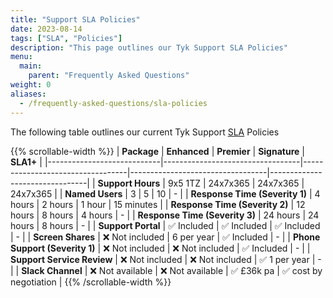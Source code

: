 ```yaml
---
title: "Support SLA Policies"
date: 2023-08-14
tags: ["SLA", "Policies"]
description: "This page outlines our Tyk Support SLA Policies"
menu:
  main:
    parent: "Frequently Asked Questions"
weight: 0
aliases:
  - /frequently-asked-questions/sla-policies
---
```


The following table outlines our current Tyk Support [SLA](https://support.zendesk.com/hc/en-us/articles/4408829459866-Defining-SLA-policies#:~:text=A%20service%20level%20agreement%2C%20or,resolve%20them%20within%202%20hours) Policies

{{% scrollable-width %}}
| **Package**                | **Enhanced**                     | **Premier**                     | **Signature**                   | **SLA1+**                     |
|----------------------------|----------------------------------|----------------------------------|----------------------------------|--------------------------------|
| **Support Hours**          | 9x5 1TZ                         | 24x7x365                        | 24x7x365                        | 24x7x365                      |
| **Named Users**            | 3                               | 5                               | 10                              | -                             |
| **Response Time (Severity 1)** | 4 hours                     | 2 hours                         | 1 hour                          | 15 minutes                    |
| **Response Time (Severity 2)** | 12 hours                    | 8 hours                         | 4 hours                         | -                             |
| **Response Time (Severity 3)** | 24 hours                    | 24 hours                        | 8 hours                         | -                             |
| **Support Portal**         | ✅ Included                     | ✅ Included                     | ✅ Included                     | -                             |
| **Screen Shares**          | ❌ Not included                | 6 per year                      | ✅ Included                     | -                             |
| **Phone Support (Severity 1)** | ❌ Not included            | ❌ Not included                | ✅ Included                     | -                             |
| **Support Service Review** | ❌ Not included                | ❌ Not included                | ✅ 1 per year                   | -                             |
| **Slack Channel**          | ❌ Not available               | ❌ Not available               | ✅ £36k pa                      | ✅ cost by negotiation         |
{{% /scrollable-width %}}

